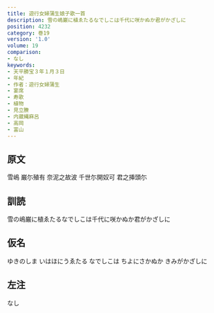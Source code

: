 ```yaml
---
title: 遊行女婦蒲生娘子歌一首
description: 雪の嶋巌に植ゑたるなでしこは千代に咲かぬか君がかざしに
position: 4232
category: 巻19
version: '1.0'
volume: 19
comparison:
- なし
keywords:
- 天平勝宝３年１月３日
- 年紀
- 作者：遊行女婦蒲生
- 宴席
- 寿歌
- 植物
- 見立賸
- 内蔵縄麻呂
- 高岡
- 富山
---
```


## 原文

雪嶋 巌尓殖有 奈泥之故波 千世尓開奴可 君之挿頭尓

## 訓読

雪の嶋巌に植ゑたるなでしこは千代に咲かぬか君がかざしに

## 仮名

ゆきのしま いはほにうゑたる なでしこは ちよにさかぬか きみがかざしに

## 左注

なし
